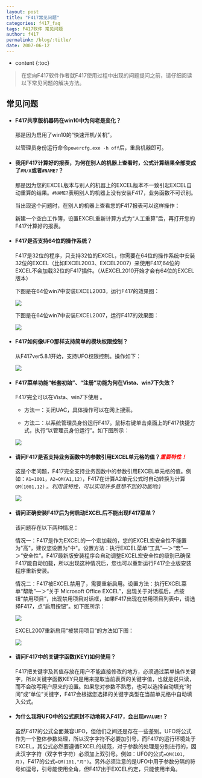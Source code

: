```yaml
---
layout: post
title: "F417常见问题"
categories: f417_faq
tags: F417软件 常见问题
author: f417
permalink: /blog/:title/
date: 2007-06-12
---
```


* content
{:toc}

> 在您向F417软件作者就F417使用过程中出现的问题提问之前，请仔细阅读以下常见问题的解决方法。



## 常见问题

- #### F417共享版机器码在win10中为何老是变化？

  那是因为启用了win10的“快速开机/关机”。

  以管理员身份运行命令`powercfg.exe -h off`后，重启机器即可。

- #### 我用F417计算好的报表，为何在别人的机器上查看时，公式计算结果全部变成了`#N/A`或者`#NAME?`？

  那是因为您的EXCEL版本与别人的机器上的EXCEL版本不一致引起EXCEL自动重算的结果。`#NAME?`表明别人的机器上没有安装F417，业务函数不可识别。

  当出现这个问题时，在别人的机器上查看您的F417报表可以这样操作：

  新建一个空白工作簿，设置EXCEL重新计算方式为“人工重算”后，再打开您的F417计算好的报表。

- #### F417是否支持64位的操作系统？

  F417是32位的程序，只支持32位的EXCEL，你需要在64位的操作系统中安装32位的EXCEL（比如EXCEL2003、EXCEL2007）来使用F417,64位的EXCEL不会加载32位的F417插件。（从EXCEL2010开始才会有64位的EXCEL版本）

  下图是在64位win7中安装EXCEL2003，运行F417的效果图：

  ![](/images/f417_faq/f417_faq_excel2003_win7_x64.png)

  下图是在64位win7中安装EXCEL2007，运行F417的效果图：

  ![](/images/f417_faq/f417_faq_excel2007_win7_x64.png)

- #### F417如何像UFO那样支持简单的模块权限控制？

  从F417ver5.8.1开始，支持UFO权限控制。操作如下：

  ![](/images/f417_faq/f417_faq_ufauth.jpg)

- #### F417菜单功能“帐套初始”、“注册”功能为何在Vista、win7下失效？

  F417完全可以在Vista、win7下使用 。

  - 方法一：关闭UAC，具体操作可以在网上搜索。

  - 方法二：以系统管理员身份运行F417。鼠标右键单击桌面上的F417快捷方式，执行“以管理员身份运行”。如下图所示：

  ![](/images/f417_faq/f417_faq_runas_admin.png)

- #### 请问F417是否支持业务函数中的参数引用EXCEL单元格的值？<em><font color="red">重要特性！</font></em>

  这是个老问题，F417完全支持业务函数中的参数引用EXCEL单元格的值。例如：`A1=1001`，`A2=QM(A1,12)`，F417在计算A2单元公式时自动转换为计算`QM(1001,12)` 。<em>利用该特性，可以实现许多意想不到的功能哟:)</em>
  
  ![](/images/f417_faq/f417_faq_func_ref.png)  

- #### 请问正确安装F417后为何启动EXCEL后不能出现F417菜单？

  该问题存在以下两种情况：

  情况一：F417是作为EXCEL的一个宏加载的，您的EXCEL宏安全性不能置为"高"，建议您设置为"中"。设置方法：执行EXCEL菜单“工具”—＞“宏”—＞“安全性”。F417最新版安装程序会自动调整EXCEL宏安全性的级别已确保F417能自动加载，所以出现这种情况后，您也可以重新运行F417企业版安装程序重新安装。 
  
  情况二：F417被EXCEL禁用了，需要重新启用。设置方法：执行EXCEL菜单“帮助”—＞“关于 Microsoft Office EXCEL”，出现关于对话框后，点按钮“禁用项目”，出现禁用项目对话框，如果F417出现在禁用项目列表中，请选择F417，点“启用按钮”。如下图所示：

  ![](/images/f417_faq/f417_faq_excel2003_enable.png)

  EXCEL2007重新启用“被禁用项目”的方法如下图：

  ![](/images/f417_faq/f417_faq_excel2007_enable.png)	
  
- #### 请问F417中的关键字函数(KEY)如何使用？

  F417把关键字及其值存放在用户不能直接修改的地方，必须通过菜单操作关键字，所以关键字函数KEY只是用来提取当前表页的关键字值，也就是说只读，而不会改写用户原来的设置。如果您对参数不熟悉，也可以选择自动填充“时间”或“单位”关键字，F417会根据您选择的关键字类型在当前单元格中自动填入公式。

- #### 为什么我将UFO中的公式原封不动地转入F417，会出现`#VALUE!`？

  虽然F417的公式全面兼容UFO，但他们之间还是存在一些差别。UFO将公式作为一个整体参数处理，所以汉字字符不必要加引号，而F417的运行环境处于EXCEL，其公式必然要遵循EXCEL的规范，对于参数的处理是分别进行的，因此汉字字符（双字节字符）必须加上双引号。例如：UFO的公式`=QM(101,月)`，F417的公式`=QM(101,"月")`。另外必须注意的是UFO中用于参数分隔的符号如逗号，引号能使用全角，但F417出于EXCEL约定，只能使用半角。
